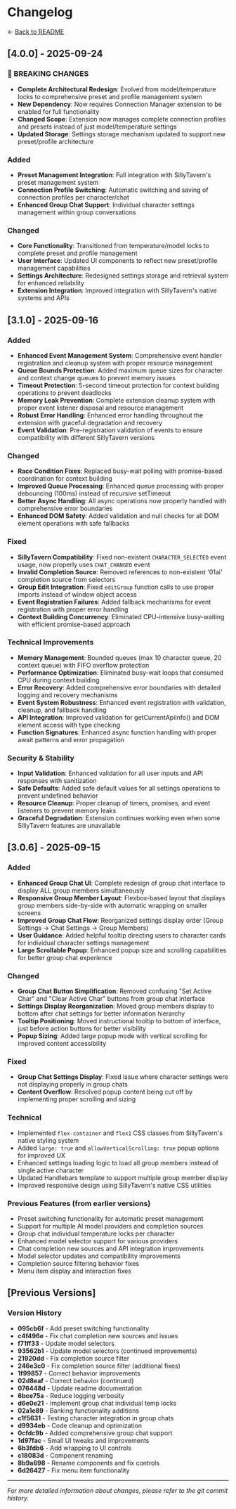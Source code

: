 # Changelog

← [Back to README](README.md)

## [4.0.0] - 2025-09-24

### 🚨 BREAKING CHANGES
- **Complete Architectural Redesign**: Evolved from model/temperature locks to comprehensive preset and profile management system
- **New Dependency**: Now requires Connection Manager extension to be enabled for full functionality
- **Changed Scope**: Extension now manages complete connection profiles and presets instead of just model/temperature settings
- **Updated Storage**: Settings storage mechanism updated to support new preset/profile architecture

### Added
- **Preset Management Integration**: Full integration with SillyTavern's preset management system
- **Connection Profile Switching**: Automatic switching and saving of connection profiles per character/chat
- **Enhanced Group Chat Support**: Individual character settings management within group conversations

### Changed
- **Core Functionality**: Transitioned from temperature/model locks to complete preset and profile management
- **User Interface**: Updated UI components to reflect new preset/profile management capabilities
- **Settings Architecture**: Redesigned settings storage and retrieval system for enhanced reliability
- **Extension Integration**: Improved integration with SillyTavern's native systems and APIs

## [3.1.0] - 2025-09-16

### Added
- **Enhanced Event Management System**: Comprehensive event handler registration and cleanup system with proper resource management
- **Queue Bounds Protection**: Added maximum queue sizes for character and context change queues to prevent memory issues
- **Timeout Protection**: 5-second timeout protection for context building operations to prevent deadlocks
- **Memory Leak Prevention**: Complete extension cleanup system with proper event listener disposal and resource management
- **Robust Error Handling**: Enhanced error handling throughout the extension with graceful degradation and recovery
- **Event Validation**: Pre-registration validation of events to ensure compatibility with different SillyTavern versions

### Changed
- **Race Condition Fixes**: Replaced busy-wait polling with promise-based coordination for context building
- **Improved Queue Processing**: Enhanced queue processing with proper debouncing (100ms) instead of recursive setTimeout
- **Better Async Handling**: All async operations now properly handled with comprehensive error boundaries
- **Enhanced DOM Safety**: Added validation and null checks for all DOM element operations with safe fallbacks

### Fixed
- **SillyTavern Compatibility**: Fixed non-existent `CHARACTER_SELECTED` event usage, now properly uses `CHAT_CHANGED` event
- **Invalid Completion Source**: Removed references to non-existent '01ai' completion source from selectors
- **Group Edit Integration**: Fixed `editGroup` function calls to use proper imports instead of window object access
- **Event Registration Failures**: Added fallback mechanisms for event registration with proper error handling
- **Context Building Concurrency**: Eliminated CPU-intensive busy-waiting with efficient promise-based approach

### Technical Improvements
- **Memory Management**: Bounded queues (max 10 character queue, 20 context queue) with FIFO overflow protection
- **Performance Optimization**: Eliminated busy-wait loops that consumed CPU during context building
- **Error Recovery**: Added comprehensive error boundaries with detailed logging and recovery mechanisms
- **Event System Robustness**: Enhanced event registration with validation, cleanup, and fallback handling
- **API Integration**: Improved validation for getCurrentApiInfo() and DOM element access with type checking
- **Function Signatures**: Enhanced async function handling with proper await patterns and error propagation

### Security & Stability
- **Input Validation**: Enhanced validation for all user inputs and API responses with sanitization
- **Safe Defaults**: Added safe default values for all settings operations to prevent undefined behavior
- **Resource Cleanup**: Proper cleanup of timers, promises, and event listeners to prevent memory leaks
- **Graceful Degradation**: Extension continues working even when some SillyTavern features are unavailable

## [3.0.6] - 2025-09-15

### Added
- **Enhanced Group Chat UI**: Complete redesign of group chat interface to display ALL group members simultaneously
- **Responsive Group Member Layout**: Flexbox-based layout that displays group members side-by-side with automatic wrapping on smaller screens
- **Improved Group Chat Flow**: Reorganized settings display order (Group Settings → Chat Settings → Group Members)
- **User Guidance**: Added helpful tooltip directing users to character cards for individual character settings management
- **Large Scrollable Popup**: Enhanced popup size and scrolling capabilities for better group chat experience

### Changed
- **Group Chat Button Simplification**: Removed confusing "Set Active Char" and "Clear Active Char" buttons from group chat interface
- **Settings Display Reorganization**: Moved group members display to bottom after chat settings for better information hierarchy
- **Tooltip Positioning**: Moved instructional tooltip to bottom of interface, just before action buttons for better visibility
- **Popup Sizing**: Added large popup mode with vertical scrolling for improved content accessibility

### Fixed
- **Group Chat Settings Display**: Fixed issue where character settings were not displaying properly in group chats
- **Content Overflow**: Resolved popup content being cut off by implementing proper scrolling and sizing

### Technical
- Implemented `flex-container` and `flex1` CSS classes from SillyTavern's native styling system
- Added `large: true` and `allowVerticalScrolling: true` popup options for improved UX
- Enhanced settings loading logic to load all group members instead of single active character
- Updated Handlebars template to support multiple group member display
- Improved responsive design using SillyTavern's native CSS utilities

### Previous Features (from earlier versions)
- Preset switching functionality for automatic preset management
- Support for multiple AI model providers and completion sources
- Group chat individual temperature locks per character
- Enhanced model selector support for various providers
- Chat completion new sources and API integration improvements
- Model selector updates and compatibility improvements
- Completion source filtering behavior fixes
- Menu item display and interaction fixes

## [Previous Versions]

### Version History
- **095cb6f** - Add preset switching functionality
- **c4f496e** - Fix chat completion new sources and issues
- **f71ff33** - Update model selectors
- **93562b1** - Update model selectors (continued improvements)
- **21920dd** - Fix completion source filter
- **246e3c0** - Fix completion source filter (additional fixes)
- **1f99857** - Correct behavior improvements
- **02d8eaf** - Correct behavior (continued)
- **076448d** - Update readme documentation
- **6bce75a** - Reduce logging verbosity
- **d6e0e21** - Implement group chat individual temp locks
- **02a1e89** - Banking functionality additions
- **c1f5631** - Testing character integration in group chats
- **d9934eb** - Code cleanup and optimization
- **0cfdc9b** - Added comprehensive group chat support
- **1d97fac** - Small UI tweaks and improvements
- **6b3fdb6** - Add wrapping to UI controls
- **c18083d** - Component renaming
- **8b9a698** - Rename components and fix controls
- **6d26427** - Fix menu item functionality

---

*For more detailed information about changes, please refer to the git commit history.*